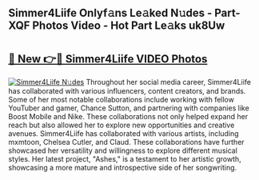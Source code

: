 ## Simmer4Liife Onlyf𝚊ns Le𝚊ked N𝚞des - Part-XQF Photos Video - Hot Part Le𝚊ks uk8Uw

# <h2><a href="http://ac11223.deff.icu/?id=Simmer4Liife">🔗 New 👉🔴 Simmer4Liife VIDEO Photos</a></h2>

[![Simmer4Liife N𝚞des](https://i.imgur.com/rIISA9y.gif)](http://ac11223.deff.icu/?id=Simmer4Liife)
Throughout her social media career, Simmer4Liife has collaborated with various influencers, content creators, and brands. Some of her most notable collaborations include working with fellow YouTuber and gamer, Chance Sutton, and partnering with companies like Boost Mobile and Nike. These collaborations not only helped expand her reach but also allowed her to explore new opportunities and creative avenues. Simmer4Liife has collaborated with various artists, including mxmtoon, Chelsea Cutler, and Claud. These collaborations have further showcased her versatility and willingness to explore different musical styles. Her latest project, "Ashes," is a testament to her artistic growth, showcasing a more mature and introspective side of her songwriting.
